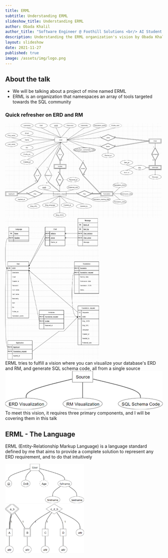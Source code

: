 ```yaml
---
title: ERML
subtitle: Understanding ERML
slideshow_title: Understanding ERML
author: Obada Khalil
author_title: "Software Engineer @ Foothill Solutions <br/> AI Student @ An-Najah National University"
description: Understanding the ERML organization's vision by Obada Khalili
layout: slideshow
date: 2021-11-27
published: true
image: /assets/img/logo.png
---
```


<section>
    <section>
        <h2>About the talk</h2>
        <ul>
            <li>We will be talking about a project of mine named ERML</li>
            <li>ERML is an organization that namespaces an array of tools targeted towards the SQL community</li>
        </ul>
    </section>
    <section>
        <h3>Quick refresher on ERD and RM</h3>
        <div class="r-stack">
            <img src="/assets/slideshows/2021-11-27-obadakhalili-erml/example_ERD.png" width="500" height="300">
            <img class="fragment" src="/assets/slideshows/2021-11-27-obadakhalili-erml/example_RM.png" width="300" height="450">
        </div>
    </section>
    <section>
        ERML tries to fulfill a vision where you can visualize your database's ERD and RM, and generate SQL schema code, all from a single source
        <img class="fragment" src="/assets/slideshows/2021-11-27-obadakhalili-erml/ERML_vision.png">
    </section>
    <section>
        To meet this vision, it requires three primary components, and I will be covering them in this talk
    </section>
</section>
<section>
    <section>
        <h2>ERML - The Language</h2>
        <p>
            ERML (Entity-Relationship Markup Language) is a language standard defined by me that aims to provide a complete solution to represent any ERD requirement, and to do that intuitively
        </p>
    </section>
    <section>
        <div style="display: flex; align-items: center;">
            <div style="flex: 1 1 0%;">
                <img src="/assets/slideshows/2021-11-27-obadakhalili-erml/simple_ERD.png">
            </div>
            <div class="fragment" style="flex: 1 1 0%;">
                <pre>
                <code data-trim data-line-numbers>
                    <script type="text/template">
                        ENTITY User {
                            PRIMARY "ID",
                            SIMPLE "DoB",
                            DERIVED "Age",
                            COMPOSITE "fullname" {
                            SIMPLE "firstname",
                            SIMPLE "lastname"
                            }
                        }
                    </script>
                </code>
                </pre>
            </div>
        </div>
    </section>
    <section>
        <div style="display: flex; align-items: center;">
            <div style="flex: 1 1 0%;">
                <img src="/assets/slideshows/2021-11-27-obadakhalili-erml/complex_ERD.png">
            </div>
            <div style="flex: 1 1 0%;">
                <pre>
                    <code data-trim data-line-numbers>
                        <script type="text/template">
                            ENTITY A {
                                SIMPLE "attr"
                            }

                            WEAK ENTITY B OWNER A {
                                SIMPLE "attr"
                            }

                            IDEN REL a_b  {
                                A <TOTAL, 1>,
                                B <PARTIAL, 1>,
                            }

                            ENTITY C {
                                SIMPLE "attr"
                            }

                            ENTITY D {
                                SIMPLE "attr",
                            }

                            REL c_d_b {
                                C <PARTIAL, 1>,
                                D <PARTIAL, 1>,
                                B <PARTIAL, 1>,
                                ATTRIBUTES {
                                    SIMPLE "attr"
                                }
                            }
                        </script>
                    </code>
                </pre>
            </div>
        </div>
    </section>
    <section>
        <a href="https://codesandbox.io/s/erml-talk-vp92e?file=/src/index.js" target="_blank">@erml/parser</a>
        is an open-source parser implementation of ERML standards
    </section>

</section>
<section>
    <h2>ERML - The Visualizer</h2>
    <ul>
        <li>An online ERD visualization tool that converts ERML code into SVG drawings</li>
        <li>
            <a href="http://erml-visualizer.netlify.app/" target="_blank">Quick tour</a>
        </li>
        <li class="fragment">With that, we achieve the first piece of the vision; The ERD Visualizer</li>
    </ul>
</section>
<section>
    <section>
        <h3>ERML - The DBML Compiler</h3>
        <ul>
            <li>DBML (Database Markup Language) is another language standard, set by Holistics, and it's designed to define and document database schemas and structures (relational models)</li>
            <li>
                DBML has an online RM visualization tool;
                <a href="https://dbdiagram.io/d/619c7ced02cf5d186b6369c9" target="_blank">dbdiagram</a>
            </li>
        </ul>
    </section>
    <section>
        <ul>
            <li>DBML can be converted into SQL</li>
            <li>
                ERML can hook into the DBML organization by providing a compiler to DBML, which achieves the second and third parts of ERML's vision; RM Visualizer and SQL schema code generator
            </li>
        </ul>
    </section>
    <section>
        <img src="/assets/slideshows/2021-11-27-obadakhalili-erml/ERML_vision_detailed.png" width="500">
    </section>
    <section>
        An ERML-to-DBML compiler doesn't exist (yet), which moves us to the next part
    </section>
</section>
<section>
    <h4>Growing the Palestinian's Open-source Culture</h4>
    <ul>
        <li>
            The computer science community of the Palestinian youth targets all of its efforts and talent into solving competitive programming problems. This is a good skill to have, but it's important to know when to stop, and start channeling this effort into more practical areas of computer science, like open-source
        </li>
        <li>Browse open-source projects that meet your requirements, choose one, and start solving its problems</li>
    </ul>
</section>

